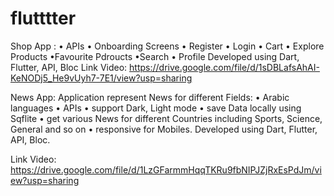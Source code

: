 # flutttter

Shop App :
• APIs
• Onboarding Screens
• Register
• Login
• Cart
• Explore Products
•Favourite Pdroucts
•Search
• Profile
Developed using Dart, Flutter, API, Bloc
Link Video: https://drive.google.com/file/d/1sDBLafsAhAI-KeNODj5_He9vUyh7-7E1/view?usp=sharing


News App:
Application represent News for different Fields:
• Arabic languages
• APIs
• support Dark, Light mode
• save Data locally using Sqflite
• get various News for different Countries including Sports, Science, General and so on
• responsive for Mobiles.
Developed using Dart, Flutter, API, Bloc.

Link Video: https://drive.google.com/file/d/1LzGFarmmHqqTKRu9fbNIPJZjRxEsPdJm/view?usp=sharing
